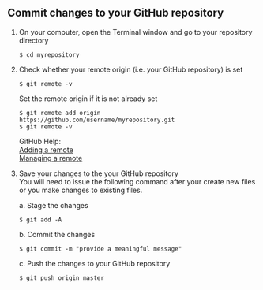 ## Commit changes to your GitHub repository

1. On your computer, open the Terminal window and go to your repository directory
    ```
    $ cd myrepository
    ```
2. Check whether your remote origin (i.e. your GitHub repository) is set
    ```console
    $ git remote -v
    ```
    Set the remote origin if it is not already set
    ```console
    $ git remote add origin https://github.com/username/myrepository.git
    $ git remote -v
    ```
    GitHub Help:    
    [Adding a remote](https://help.github.com/articles/adding-a-remote/)    
    [Managing a remote](https://help.github.com/categories/managing-remotes/)

3. Save your changes to the your GitHub repository   
    You will need to issue the following command after your create new files or you make changes to existing files.

    a. Stage the changes
    ```console
    $ git add -A
    ```
    b. Commit the changes
    ```console
    $ git commit -m "provide a meaningful message"
    ```
    c. Push the changes to your GitHub repository
    ```console
    $ git push origin master
    ```
